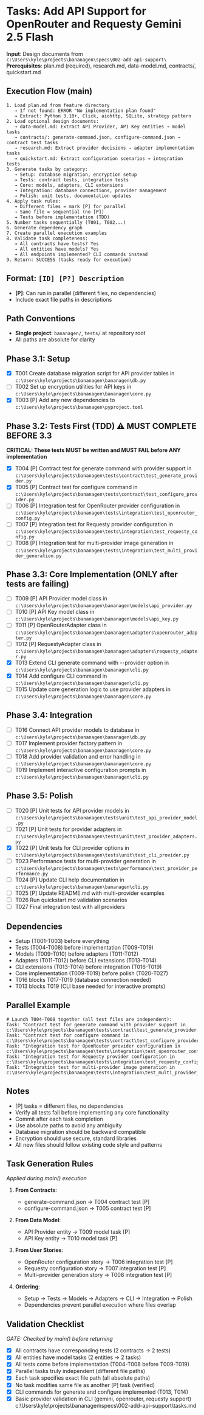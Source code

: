# Tasks: Add API Support for OpenRouter and Requesty Gemini 2.5 Flash

**Input**: Design documents from `c:\Users\kyle\projects\bananagen\specs\002-add-api-support\`
**Prerequisites**: plan.md (required), research.md, data-model.md, contracts/, quickstart.md

## Execution Flow (main)
```
1. Load plan.md from feature directory
   → If not found: ERROR "No implementation plan found"
   → Extract: Python 3.10+, Click, aiohttp, SQLite, strategy pattern
2. Load optional design documents:
   → data-model.md: Extract API Provider, API Key entities → model tasks
   → contracts/: generate-command.json, configure-command.json → contract test tasks
   → research.md: Extract provider decisions → adapter implementation tasks
   → quickstart.md: Extract configuration scenarios → integration tests
3. Generate tasks by category:
   → Setup: database migration, encryption setup
   → Tests: contract tests, integration tests
   → Core: models, adapters, CLI extensions
   → Integration: database connections, provider management
   → Polish: unit tests, documentation updates
4. Apply task rules:
   → Different files = mark [P] for parallel
   → Same file = sequential (no [P])
   → Tests before implementation (TDD)
5. Number tasks sequentially (T001, T002...)
6. Generate dependency graph
7. Create parallel execution examples
8. Validate task completeness:
   → All contracts have tests? Yes
   → All entities have models? Yes
   → All endpoints implemented? CLI commands instead
9. Return: SUCCESS (tasks ready for execution)
```

## Format: `[ID] [P?] Description`
- **[P]**: Can run in parallel (different files, no dependencies)
- Include exact file paths in descriptions

## Path Conventions
- **Single project**: `bananagen/`, `tests/` at repository root
- All paths are absolute for clarity

## Phase 3.1: Setup
- [x] T001 Create database migration script for API provider tables in `c:\Users\kyle\projects\bananagen\bananagen\db.py`
- [ ] T002 Set up encryption utilities for API keys in `c:\Users\kyle\projects\bananagen\bananagen\core.py`
- [x] T003 [P] Add any new dependencies to `c:\Users\kyle\projects\bananagen\pyproject.toml`

## Phase 3.2: Tests First (TDD) ⚠️ MUST COMPLETE BEFORE 3.3
**CRITICAL: These tests MUST be written and MUST FAIL before ANY implementation**
- [x] T004 [P] Contract test for generate command with provider support in `c:\Users\kyle\projects\bananagen\tests\contract\test_generate_provider.py`
- [x] T005 [P] Contract test for configure command in `c:\Users\kyle\projects\bananagen\tests\contract\test_configure_provider.py`
- [ ] T006 [P] Integration test for OpenRouter provider configuration in `c:\Users\kyle\projects\bananagen\tests\integration\test_openrouter_config.py`
- [ ] T007 [P] Integration test for Requesty provider configuration in `c:\Users\kyle\projects\bananagen\tests\integration\test_requesty_config.py`
- [ ] T008 [P] Integration test for multi-provider image generation in `c:\Users\kyle\projects\bananagen\tests\integration\test_multi_provider_generation.py`

## Phase 3.3: Core Implementation (ONLY after tests are failing)
- [ ] T009 [P] API Provider model class in `c:\Users\kyle\projects\bananagen\bananagen\models\api_provider.py`
- [ ] T010 [P] API Key model class in `c:\Users\kyle\projects\bananagen\bananagen\models\api_key.py`
- [ ] T011 [P] OpenRouterAdapter class in `c:\Users\kyle\projects\bananagen\bananagen\adapters\openrouter_adapter.py`
- [ ] T012 [P] RequestyAdapter class in `c:\Users\kyle\projects\bananagen\bananagen\adapters\requesty_adapter.py`
- [x] T013 Extend CLI generate command with --provider option in `c:\Users\kyle\projects\bananagen\bananagen\cli.py`
- [x] T014 Add configure CLI command in `c:\Users\kyle\projects\bananagen\bananagen\cli.py`
- [ ] T015 Update core generation logic to use provider adapters in `c:\Users\kyle\projects\bananagen\bananagen\core.py`

## Phase 3.4: Integration
- [ ] T016 Connect API provider models to database in `c:\Users\kyle\projects\bananagen\bananagen\db.py`
- [ ] T017 Implement provider factory pattern in `c:\Users\kyle\projects\bananagen\bananagen\core.py`
- [ ] T018 Add provider validation and error handling in `c:\Users\kyle\projects\bananagen\bananagen\core.py`
- [ ] T019 Implement interactive configuration prompts in `c:\Users\kyle\projects\bananagen\bananagen\cli.py`

## Phase 3.5: Polish
- [ ] T020 [P] Unit tests for API provider models in `c:\Users\kyle\projects\bananagen\tests\unit\test_api_provider_model.py`
- [ ] T021 [P] Unit tests for provider adapters in `c:\Users\kyle\projects\bananagen\tests\unit\test_provider_adapters.py`
- [x] T022 [P] Unit tests for CLI provider options in `c:\Users\kyle\projects\bananagen\tests\unit\test_cli_provider.py`
- [ ] T023 Performance tests for multi-provider generation in `c:\Users\kyle\projects\bananagen\tests\performance\test_provider_performance.py`
- [ ] T024 [P] Update CLI help documentation in `c:\Users\kyle\projects\bananagen\bananagen\cli.py`
- [ ] T025 [P] Update README.md with multi-provider examples
- [ ] T026 Run quickstart.md validation scenarios
- [ ] T027 Final integration test with all providers

## Dependencies
- Setup (T001-T003) before everything
- Tests (T004-T008) before implementation (T009-T019)
- Models (T009-T010) before adapters (T011-T012)
- Adapters (T011-T012) before CLI extensions (T013-T014)
- CLI extensions (T013-T014) before integration (T016-T019)
- Core implementation (T009-T019) before polish (T020-T027)
- T016 blocks T017-T019 (database connection needed)
- T013 blocks T019 (CLI base needed for interactive prompts)

## Parallel Example
```
# Launch T004-T008 together (all test files are independent):
Task: "Contract test for generate command with provider support in c:\Users\kyle\projects\bananagen\tests\contract\test_generate_provider.py"
Task: "Contract test for configure command in c:\Users\kyle\projects\bananagen\tests\contract\test_configure_provider.py"
Task: "Integration test for OpenRouter provider configuration in c:\Users\kyle\projects\bananagen\tests\integration\test_openrouter_config.py"
Task: "Integration test for Requesty provider configuration in c:\Users\kyle\projects\bananagen\tests\integration\test_requesty_config.py"
Task: "Integration test for multi-provider image generation in c:\Users\kyle\projects\bananagen\tests\integration\test_multi_provider_generation.py"
```

## Notes
- [P] tasks = different files, no dependencies
- Verify all tests fail before implementing any core functionality
- Commit after each task completion
- Use absolute paths to avoid any ambiguity
- Database migration should be backward compatible
- Encryption should use secure, standard libraries
- All new files should follow existing code style and patterns

## Task Generation Rules
*Applied during main() execution*

1. **From Contracts**:
   - generate-command.json → T004 contract test [P]
   - configure-command.json → T005 contract test [P]
   
2. **From Data Model**:
   - API Provider entity → T009 model task [P]
   - API Key entity → T010 model task [P]
   
3. **From User Stories**:
   - OpenRouter configuration story → T006 integration test [P]
   - Requesty configuration story → T007 integration test [P]
   - Multi-provider generation story → T008 integration test [P]

4. **Ordering**:
   - Setup → Tests → Models → Adapters → CLI → Integration → Polish
   - Dependencies prevent parallel execution where files overlap

## Validation Checklist
*GATE: Checked by main() before returning*

- [x] All contracts have corresponding tests (2 contracts → 2 tests)
- [x] All entities have model tasks (2 entities → 2 tasks)
- [x] All tests come before implementation (T004-T008 before T009-T019)
- [x] Parallel tasks truly independent (different file paths)
- [x] Each task specifies exact file path (all absolute paths)
- [x] No task modifies same file as another [P] task (verified)
- [x] CLI commands for generate and configure implemented (T013, T014)
- [x] Basic provider validation in CLI (gemini, openrouter, requesty support)</content>
<parameter name="filePath">c:\Users\kyle\projects\bananagen\specs\002-add-api-support\tasks.md
